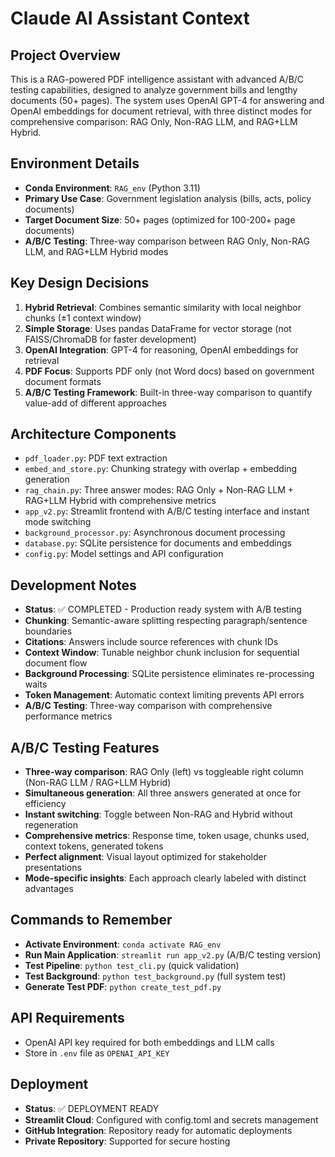 # Claude AI Assistant Context

## Project Overview
This is a RAG-powered PDF intelligence assistant with advanced A/B/C testing capabilities, designed to analyze government bills and lengthy documents (50+ pages). The system uses OpenAI GPT-4 for answering and OpenAI embeddings for document retrieval, with three distinct modes for comprehensive comparison: RAG Only, Non-RAG LLM, and RAG+LLM Hybrid.

## Environment Details
- **Conda Environment**: `RAG_env` (Python 3.11)
- **Primary Use Case**: Government legislation analysis (bills, acts, policy documents)
- **Target Document Size**: 50+ pages (optimized for 100-200+ page documents)
- **A/B/C Testing**: Three-way comparison between RAG Only, Non-RAG LLM, and RAG+LLM Hybrid modes

## Key Design Decisions
1. **Hybrid Retrieval**: Combines semantic similarity with local neighbor chunks (±1 context window)
2. **Simple Storage**: Uses pandas DataFrame for vector storage (not FAISS/ChromaDB for faster development)
3. **OpenAI Integration**: GPT-4 for reasoning, OpenAI embeddings for retrieval
4. **PDF Focus**: Supports PDF only (not Word docs) based on government document formats
5. **A/B/C Testing Framework**: Built-in three-way comparison to quantify value-add of different approaches

## Architecture Components
- `pdf_loader.py`: PDF text extraction
- `embed_and_store.py`: Chunking strategy with overlap + embedding generation
- `rag_chain.py`: Three answer modes: RAG Only + Non-RAG LLM + RAG+LLM Hybrid with comprehensive metrics
- `app_v2.py`: Streamlit frontend with A/B/C testing interface and instant mode switching
- `background_processor.py`: Asynchronous document processing
- `database.py`: SQLite persistence for documents and embeddings
- `config.py`: Model settings and API configuration

## Development Notes
- **Status**: ✅ COMPLETED - Production ready system with A/B testing
- **Chunking**: Semantic-aware splitting respecting paragraph/sentence boundaries
- **Citations**: Answers include source references with chunk IDs
- **Context Window**: Tunable neighbor chunk inclusion for sequential document flow
- **Background Processing**: SQLite persistence eliminates re-processing waits
- **Token Management**: Automatic context limiting prevents API errors
- **A/B/C Testing**: Three-way comparison with comprehensive performance metrics

## A/B/C Testing Features
- **Three-way comparison**: RAG Only (left) vs toggleable right column (Non-RAG LLM / RAG+LLM Hybrid)
- **Simultaneous generation**: All three answers generated at once for efficiency
- **Instant switching**: Toggle between Non-RAG and Hybrid without regeneration
- **Comprehensive metrics**: Response time, token usage, chunks used, context tokens, generated tokens
- **Perfect alignment**: Visual layout optimized for stakeholder presentations
- **Mode-specific insights**: Each approach clearly labeled with distinct advantages

## Commands to Remember
- **Activate Environment**: `conda activate RAG_env`
- **Run Main Application**: `streamlit run app_v2.py` (A/B/C testing version)
- **Test Pipeline**: `python test_cli.py` (quick validation)
- **Test Background**: `python test_background.py` (full system test)
- **Generate Test PDF**: `python create_test_pdf.py`

## API Requirements
- OpenAI API key required for both embeddings and LLM calls
- Store in `.env` file as `OPENAI_API_KEY`

## Deployment
- **Status**: ✅ DEPLOYMENT READY
- **Streamlit Cloud**: Configured with config.toml and secrets management
- **GitHub Integration**: Repository ready for automatic deployments
- **Private Repository**: Supported for secure hosting